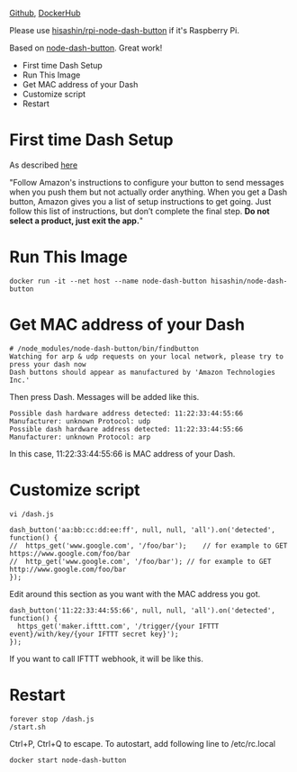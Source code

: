 [Github](https://github.com/hisashin/docker-node-dash-button), [DockerHub](https://hub.docker.com/r/hisashin/node-dash-button/)

Please use [hisashin/rpi-node-dash-button](https://hub.docker.com/r/hisashin/rpi-node-dash-button/) if it's Raspberry Pi.

Based on [node-dash-button](https://github.com/hortinstein/node-dash-button#first-time-dash-setup). Great work!

* First time Dash Setup
* Run This Image
* Get MAC address of your Dash
* Customize script
* Restart

# First time Dash Setup

As described [here](https://github.com/hortinstein/node-dash-button#first-time-dash-setup)

"Follow Amazon's instructions to configure your button to send messages when you push them but not actually order anything. When you get a Dash button, Amazon gives you a list of setup instructions to get going. Just follow this list of instructions, but don’t complete the final step. **Do not select a product, just exit the app.**"

# Run This Image

    docker run -it --net host --name node-dash-button hisashin/node-dash-button

# Get MAC address of your Dash

    # /node_modules/node-dash-button/bin/findbutton
    Watching for arp & udp requests on your local network, please try to press your dash now
    Dash buttons should appear as manufactured by 'Amazon Technologies Inc.' 

Then press Dash. Messages will be added like this.

    Possible dash hardware address detected: 11:22:33:44:55:66 Manufacturer: unknown Protocol: udp
    Possible dash hardware address detected: 11:22:33:44:55:66 Manufacturer: unknown Protocol: arp

In this case, 11:22:33:44:55:66 is MAC address of your Dash.

# Customize script

    vi /dash.js
 
    dash_button('aa:bb:cc:dd:ee:ff', null, null, 'all').on('detected', function() {
    //  https_get('www.google.com', '/foo/bar');	// for example to GET https://www.google.com/foo/bar
    //  http_get('www.google.com', '/foo/bar');	// for example to GET http://www.google.com/foo/bar
    });
Edit around this section as you want with the MAC address you got.

    dash_button('11:22:33:44:55:66', null, null, 'all').on('detected', function() {
      https_get('maker.ifttt.com', '/trigger/{your IFTTT event}/with/key/{your IFTTT secret key}');
    });
If you want to call IFTTT webhook, it will be like this.

# Restart

    forever stop /dash.js
    /start.sh

Ctrl+P, Ctrl+Q to escape. To autostart, add following line to /etc/rc.local

    docker start node-dash-button


